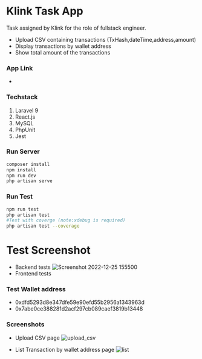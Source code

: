 # Klink Task App

Task assigned by Klink for the role of fullstack engineer.
- Upload CSV containing transactions (TxHash,dateTime,address,amount)
- Display transactions by wallet address
- Show total amount of the transactions

### App Link
-
### Techstack
1. Laravel 9
2. React.js
3. MySQL
4. PhpUnit
5. Jest
### Run Server
```bash
composer install
npm install
npm run dev
php artisan serve
```
### Run Test
```bash
npm run test
php artisan test
#Test with coverge (note:xdebug is required)
php artisan test --coverage
```
# Test Screenshot
- Backend tests 
![Screenshot 2022-12-25 155500](https://user-images.githubusercontent.com/113454848/209464377-777b605c-8702-47ec-a031-632710d09480.png)
- Frontend tests


### Test Wallet address
- 0xdfd5293d8e347dfe59e90efd55b2956a1343963d
- 0x7abe0ce388281d2acf297cb089caef3819b13448
### Screenshots
- Upload CSV page
![upload_csv](https://user-images.githubusercontent.com/113454848/209404810-f4ef133a-ca42-4f92-98a0-f5e0b5149a68.png)

- List Transaction by wallet address page
![list](https://user-images.githubusercontent.com/113454848/209404658-eaf02209-ae72-43b3-9333-542491d0815f.png)

